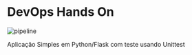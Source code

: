 # DevOps Hands On
![pipeline](https://github.com/gabydias/devopslab-full03/actions/workflows/pipeline.yml/badge.svg)

Aplicação Simples em Python/Flask com teste usando Unittest
